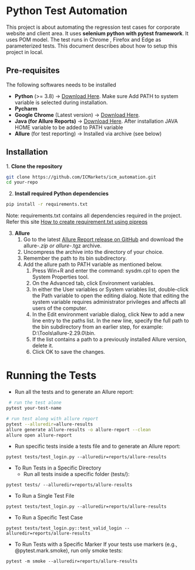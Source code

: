# Python Test Automation
This project is about automating the regression test cases for corporate website and client area. It uses **selenium python with pytest framework**. 
It uses POM model. The test runs in Chrome , Firefox and Edge as parameterized tests. This document describes about how to setup this project in local.

## Pre-requisites
The following softwares needs to be installed
- **Python** (>= 3.8) → [Download Here](https://www.python.org/downloads/). Make sure Add PATH to system variable is selected during installation.
- **Pycharm**
- **Google Chrome** (Latest version) → [Download Here](https://www.google.com/chrome/).
- **Java (for Allure Reports)** → [Download Here](https://www.oracle.com/java/technologies/javase-downloads.html). After installation JAVA HOME variable to be added to PATH variable
- **Allure** (for test reporting) → Installed via archive (see below)

## Installation
1️. **Clone the repository**  
```bash
git clone https://github.com/ICMarkets/icm_automation.git
cd your-repo
```
2. **Install required Python dependencies**

```bash
pip install -r requirements.txt
```
Note: requirements.txt contains all dependencies required in the project. Refer this site [How to create requirement.txt using pipreqs](https://github.com/bndr/pipreqs)

3. **Allure**
    1. Go to the latest [Allure Report release on GitHub](https://github.com/allure-framework/allure2/releases) and download the allure-*.zip or allure-*.tgz archive.
    2. Uncompress the archive into the directory of your choice.
    3. Remember the path to its bin subdirectory.
    4. Add the allure path to PATH variable as mentioned below.
        1. Press Win+R and enter the command: sysdm.cpl to open the System Properties tool.
        2. On the Advanced tab, click Environment variables.
        3. In either the User variables or System variables list, double-click the Path variable to open the editing dialog. Note that editing the system variable requires administrator privileges and affects all users of the computer.
        4. In the Edit environment variable dialog, click New to add a new line entry to the paths list. In the new line, specify the full path to the bin subdirectory from an earlier step, for example: D:\Tools\allure-2.29.0\bin.
        5. If the list contains a path to a previously installed Allure version, delete it.
        6. Click OK to save the changes.

# Running the Tests
- Run all the tests and to generate an Allure report:
```bash
 # run the test alone
pytest your-test-name 

# run test along with allure report
pytest --alluredir=allure-results
allure generate allure-results -o allure-report --clean
allure open allure-report
```
- Run specific tests inside a tests file and to generate an Allure report: 
```
pytest tests/test_login.py --alluredir=reports/allure-results
```
- To Run Tests in a Specific Directory
  - Run all tests inside a specific folder (tests/):
```
pytest tests/ --alluredir=reports/allure-results
```
 - To Run a Single Test File
```
pytest tests/test_login.py --alluredir=reports/allure-results
```
- To Run a Specific Test Case
```
pytest tests/test_login.py::test_valid_login --alluredir=reports/allure-results
```
- To Run Tests with a Specific Marker
If your tests use markers (e.g., @pytest.mark.smoke), run only smoke tests:
```
pytest -m smoke --alluredir=reports/allure-results
```
